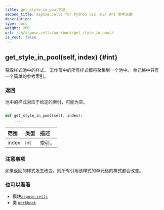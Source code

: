 ```yaml
---
title: get_style_in_pool方法
second_title: Aspose.Cells for Python via .NET API 参考文献
description:
type: docs
weight: 200
url: /zh/aspose.cells/workbook/get_style_in_pool/
is_root: false
---
```

##  get_style_in_pool(self, index) {#int}
获取样式池中的样式。
工作簿中的所有样式都将聚集到一个池中。
单元格中只有一个简单的参考索引。


### 返回

池中的样式对应于给定的索引，可能为空。


```python

def get_style_in_pool(self, index):
    ...
```


|范围|类型|描述|
| :- | :- | :- |
| index | int |索引。|
### 注意事项

如果返回的样式发生改变，则所有引用该样式的单元格的样式都会改变。


### 也可以看看

* 模块[`aspose.cells`](../../)
* 类 [`Workbook`](/cells/python-net/zh/aspose.cells/workbook)

